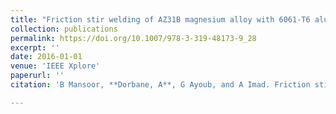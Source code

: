 ```yaml
---
title: "Friction stir welding of AZ31B magnesium alloy with 6061-T6 aluminum alloy: Influence of processing parameters on microstructure and mechanical properties"
collection: publications
permalink: https://doi.org/10.1007/978-3-319-48173-9_28
excerpt: ''
date: 2016-01-01
venue: 'IEEE Xplore'
paperurl: ''
citation: 'B Mansoor, **Dorbane, A**, G Ayoub, and A Imad. Friction stir welding of az31b magnesium alloy with 6061-t6 aluminum alloy: Influence of processing parameters on microstructure and mechanical properties. Friction Stir Welding and Processing VIII, pages 259–266. Springer, 2015.'

---
```

